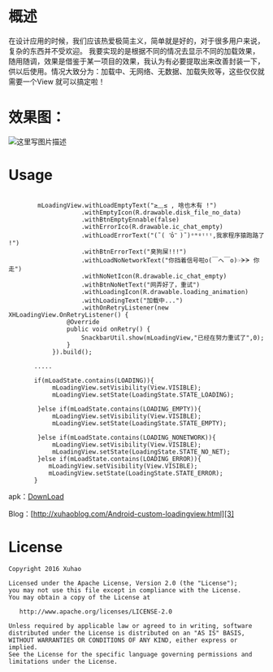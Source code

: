 
# 概述

在设计应用的时候，我们应该热爱极简主义，简单就是好的，对于很多用户来说，复杂的东西并不受欢迎。
我要实现的是根据不同的情况去显示不同的加载效果，随用随调，效果是借鉴于某一项目的效果，我认为有必要提取出来改善封装一下，供以后使用。情况大致分为：加载中、无网络、无数据、加载失败等，这些仅仅就需要一个View 就可以搞定啦！


# **效果图**：

![这里写图片描述](https://github.com/git-xuhao/XHLoadingView/raw/master/screenhot/test_loading.gif)

# Usage
```

        mLoadingView.withLoadEmptyText("≥﹏≤ , 啥也木有 !")
                    .withEmptyIcon(R.drawable.disk_file_no_data)
                    .withBtnEmptyEnnable(false)
                    .withErrorIco(R.drawable.ic_chat_empty)
                    .withLoadErrorText("(῀( ˙᷄ỏ˙᷅ )῀)ᵒᵐᵍᵎᵎᵎ,我家程序猿跑路了 !")
                    .withBtnErrorText("臭狗屎!!!")
                    .withLoadNoNetworkText("你挡着信号啦o(￣ヘ￣o)☞ᗒᗒ 你走")
                    .withNoNetIcon(R.drawable.ic_chat_empty)
                    .withBtnNoNetText("网弄好了，重试")
                    .withLoadingIcon(R.drawable.loading_animation)
                    .withLoadingText("加载中...")
                    .withOnRetryListener(new XHLoadingView.OnRetryListener() {
                @Override
                public void onRetry() {
                    SnackbarUtil.show(mLoadingView,"已经在努力重试了",0);
                }
            }).build();
        
       .....

       if(mLoadState.contains(LOADING)){
            mLoadingView.setVisibility(View.VISIBLE);
            mLoadingView.setState(LoadingState.STATE_LOADING);

        }else if(mLoadState.contains(LOADING_EMPTY)){
            mLoadingView.setVisibility(View.VISIBLE);
            mLoadingView.setState(LoadingState.STATE_EMPTY);

        }else if(mLoadState.contains(LOADING_NONETWORK)){
            mLoadingView.setVisibility(View.VISIBLE);
            mLoadingView.setState(LoadingState.STATE_NO_NET);
        }else if(mLoadState.contains(LOADING_ERROR)){
           mLoadingView.setVisibility(View.VISIBLE);
           mLoadingView.setState(LoadingState.STATE_ERROR);
       }
```


apk：[DownLoad][2]

Blog：[http://xuhaoblog.com/Android-custom-loadingview.html][3]




# License

    Copyright 2016 Xuhao
    
    Licensed under the Apache License, Version 2.0 (the "License");
    you may not use this file except in compliance with the License.
    You may obtain a copy of the License at
    
       http://www.apache.org/licenses/LICENSE-2.0
    
    Unless required by applicable law or agreed to in writing, software
    distributed under the License is distributed on an "AS IS" BASIS,
    WITHOUT WARRANTIES OR CONDITIONS OF ANY KIND, either express or implied.
    See the License for the specific language governing permissions and
    limitations under the License.


  [1]: http://img.blog.csdn.net/20160519152132230
  [2]: https://github.com/git-xuhao/XHLoadingView/blob/master/apk/app-debug.apk?raw=true
  [3]: http://xuhaoblog.com/Android-custom-loadingview.html
